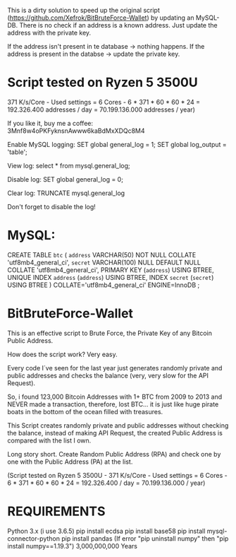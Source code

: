 This is a dirty solution to speed up the original script (https://github.com/Xefrok/BitBruteForce-Wallet) by updating an MySQL-DB. There is no check if an address is a known address. Just update the address with the private key.

If the address isn't present in te database -> nothing happens. If the address is present in the databse -> update the private key.

# Script tested on Ryzen 5 3500U
371 K/s/Core - Used settings = 6 Cores - 6 * 371 * 60 * 60 * 24 = 192.326.400 addresses / day = 70.199.136.000 addresses / year)

If you like it, buy me a coffee: 3Mnf8w4oPKFyknsnAwww6kaBdMxXDQc8M4

Enable MySQL logging: 
SET global general_log = 1;
SET global log_output = 'table';

View log:
select * from mysql.general_log;

Disable log:
SET global general_log = 0;

Clear log:
TRUNCATE mysql.general_log

Don't forget to disable the log!

# MySQL:

CREATE TABLE `btc` (
	`address` VARCHAR(50) NOT NULL COLLATE 'utf8mb4_general_ci',
	`secret` VARCHAR(100) NULL DEFAULT NULL COLLATE 'utf8mb4_general_ci',
	PRIMARY KEY (`address`) USING BTREE,
	UNIQUE INDEX `address` (`address`) USING BTREE,
	INDEX `secret` (`secret`) USING BTREE
)
COLLATE='utf8mb4_general_ci'
ENGINE=InnoDB
;

# BitBruteForce-Wallet
This is an effective script to Brute Force, the Private Key of any Bitcoin Public Address.

How does the script work? Very easy.

Every code I´ve seen for the last year just generates randomly private and public addresses and checks the balance (very, very slow for the API Request).

So, i found 123,000 Bitcoin Addresses with 1+ BTC from 2009 to 2013 and NEVER made a transaction, therefore, lost BTC... it is just like huge pirate boats in the bottom of the ocean filled with treasures.

This Script creates randomly private and public addresses without checking the balance, instead of making API Request, the created Public Address is compared with the list I own.

Long story short. Create Random Public Address (RPA) and check one by one with the Public Address (PA) at the list.

(Script tested on Ryzen 5 3500U - 371 K/s/Core - Used settings = 6 Cores - 6 * 371 * 60 * 60 * 24 = 192.326.400 / day = 70.199.136.000 / year)


# REQUIREMENTS
Python 3.x (i use 3.6.5)
pip install ecdsa
pip install base58
pip install mysql-connector-python
pip install pandas (If error "pip uninstall numpy" then "pip install numpy==1.19.3")
3,000,000,000 Years
